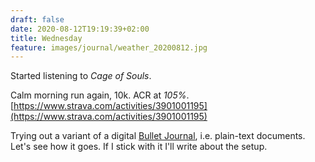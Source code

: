 ```yaml
---
draft: false
date: 2020-08-12T19:19:39+02:00
title: Wednesday
feature: images/journal/weather_20200812.jpg
---
```


Started listening to *Cage of Souls*.

Calm morning run again, 10k. ACR at *105%*.
[https://www.strava.com/activities/3901001195](https://www.strava.com/activities/3901001195)

Trying out a variant of a digital [Bullet Journal](https://bulletjournal.com/), i.e. plain-text documents. Let's see how it goes. If I stick with it I'll write about the setup.
